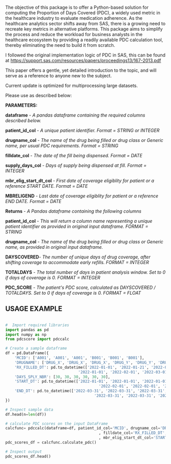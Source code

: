 The objective of this package is to offer a Python-based solution for computing the Proportion of Days Covered (PDC), a widely used metric in the healthcare industry to evaluate medication adherence. As the healthcare analytics sector shifts away from SAS, there is a growing need to recreate key metrics in alternative platforms. This package aims to simplify the process and reduce the workload for business analysts in the healthcare ecosystem by providing a readily available PDC calculation tool, thereby eliminating the need to build it from scratch.

I followed the original implementation logic of PDC in SAS, this can be found at https://support.sas.com/resources/papers/proceedings13/167-2013.pdf 

This paper offers a gentle, yet detailed introduction to the topic, and will serve as a reference to anyone new to the subject.

Current update is optimized for multiprocessing large datasets.

Please use as described below:

**PARAMETERS:**

**dataframe** - *A pandas dataframe containing the required columns described below.*

**patient_id_col** - *A unique patient identifier. Format = STRING or INTEGER*

**drugname_col** - *The name of the drug being filled or drug class or Generic name, per usual PDC requirements. Format = STRING*

**filldate_col** - *The date of the fill being dispensed. Format = DATE*

**supply_days_col** - *Days of supply being dispensed at fill. Format = INTEGER*

**mbr_elig_start_dt_col** - *First date of coverage eligiblity for patient or a reference START DATE. Format = DATE*

**MBRELIGEND** - *Last date of coverage eligiblity for patient or a reference END DATE. Format = DATE*

**Returns** - *A Pandas dataframe containing the following columns*

**patient_id_col** - *This will return a column name representing a unique patient identifier as provided in original input dataframe. FORMAT = STRING*

**drugname_col** - *The name of the drug being filled or drug class or Generic name, as provided in original input dataframe.*

**DAYSCOVERED**- *The number of unique days of drug coverage, after shifting coverage to accommodate early refills. FORMAT = INTEGER*

**TOTALDAYS** - *The total number of days in patient analysis window. Set to 0 if days of coverage is 0. FORMAT = INTEGER*

**PDC_SCORE** - *The patient's PDC score, calculated as DAYSCOVERED / TOTALDAYS. Set to 0 if days of coverage is 0. FORMAT = FLOAT*



## USAGE EXAMPLE
```python

#  Import required libraries
import pandas as pd
import numpy as np
from pdcscore import pdccalc

# Create a sample dataframe
df = pd.DataFrame({
    'MCID': ['A001', 'A001', 'A001', 'B001', 'B001', 'B001'],
    'DRUGNAME': ['DRUG_X', 'DRUG_X', 'DRUG_X', 'DRUG_Y', 'DRUG_Y', 'DRUG_Y'],
    'RX_FILLED_DT': pd.to_datetime(['2022-01-01', '2022-01-21', '2022-03-20',
                                '2022-01-01', '2022-02-01', '2022-03-01']),
    'DAYS_SPLY_NBR': [30, 30, 30, 30, 30, 30],
    'START_DT': pd.to_datetime(['2022-01-01', '2022-01-01', '2022-01-01',
                                         '2022-02-01', '2022-02-01', '2022-02-01']),
    'END_DT': pd.to_datetime(['2022-03-31', '2022-03-31', '2022-03-31',
                                       '2022-03-31', '2022-03-31', '2022-03-31'])
})

# Inspect sample data
df.head(n=len(df))

# calculate PDC scores on the input DataFrame
calcfunc= pdccalc(dataframe=df, patient_id_col='MCID', drugname_col='DRUGNAME'
                                         , filldate_col='RX_FILLED_DT', supply_days_col='DAYS_SPLY_NBR'
                                         , mbr_elig_start_dt_col='START_DT', mbr_elig_end_dt_col='END_DT')
pdc_scores_df = calcfunc.calculate_pdc()

# Inspect output
pdc_scores_df.head()